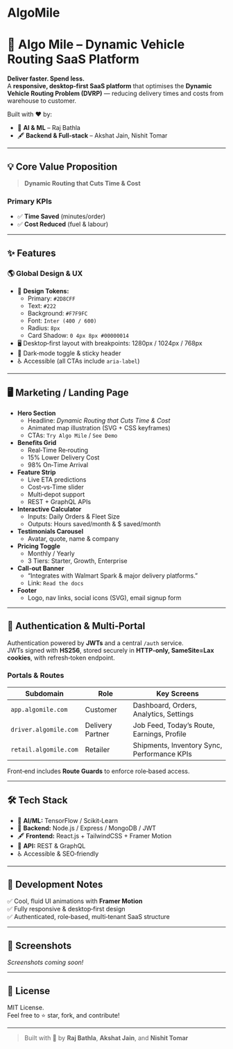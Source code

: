 # AlgoMile
# 🚀 Algo Mile – Dynamic Vehicle Routing SaaS Platform

**Deliver faster. Spend less.**  
A **responsive, desktop‑first SaaS platform** that optimises the **Dynamic Vehicle Routing Problem (DVRP)** — reducing delivery times and costs from warehouse to customer.

Built with ❤️ by:
- 🧠 **AI & ML** – Raj Bathla
- 🖋️ **Backend & Full‑stack** – Akshat Jain, Nishit Tomar

---

## 💡 Core Value Proposition

> **Dynamic Routing that Cuts Time & Cost**

### Primary KPIs
- ✅ **Time Saved** (minutes/order)
- ✅ **Cost Reduced** (fuel & labour)

---

## ✨ Features

### 🌎 Global Design & UX
- 🎨 **Design Tokens:**
  - Primary: `#2D8CFF`
  - Text: `#222`
  - Background: `#F7F9FC`
  - Font: `Inter (400 / 600)`
  - Radius: `8px`
  - Card Shadow: `0 4px 8px #00000014`
- 🖥️ Desktop‑first layout with breakpoints: 1280px / 1024px / 768px
- 🌙 Dark‑mode toggle & sticky header
- ♿ Accessible (all CTAs include `aria-label`)

---

## 🖥️ Marketing / Landing Page

- **Hero Section**
  - Headline: *Dynamic Routing that Cuts Time & Cost*
  - Animated map illustration (SVG + CSS keyframes)
  - CTAs: `Try Algo Mile` / `See Demo`
- **Benefits Grid**
  - Real‑Time Re‑routing
  - 15% Lower Delivery Cost
  - 98% On‑Time Arrival
- **Feature Strip**
  - Live ETA predictions
  - Cost‑vs‑Time slider
  - Multi‑depot support
  - REST + GraphQL APIs
- **Interactive Calculator**
  - Inputs: Daily Orders & Fleet Size
  - Outputs: Hours saved/month & $ saved/month
- **Testimonials Carousel**
  - Avatar, quote, name & company
- **Pricing Toggle**
  - Monthly / Yearly
  - 3 Tiers: Starter, Growth, Enterprise
- **Call‑out Banner**
  - “Integrates with Walmart Spark & major delivery platforms.”
  - Link: `Read the docs`
- **Footer**
  - Logo, nav links, social icons (SVG), email signup form

---

## 🔐 Authentication & Multi‑Portal

Authentication powered by **JWTs** and a central `/auth` service.  
JWTs signed with **HS256**, stored securely in **HTTP‑only, SameSite=Lax cookies**, with refresh‑token endpoint.

### Portals & Routes
| Subdomain                  | Role               | Key Screens                                      |
|----------------------------|--------------------|--------------------------------------------------|
| `app.algomile.com`         | Customer           | Dashboard, Orders, Analytics, Settings          |
| `driver.algomile.com`      | Delivery Partner   | Job Feed, Today’s Route, Earnings, Profile      |
| `retail.algomile.com`      | Retailer           | Shipments, Inventory Sync, Performance KPIs     |

Front‑end includes **Route Guards** to enforce role‑based access.

---

## 🛠️ Tech Stack

- 🧠 **AI/ML:** TensorFlow / Scikit‑Learn
- 🔗 **Backend:** Node.js / Express / MongoDB / JWT
- 🖋️ **Frontend:** React.js + TailwindCSS + Framer Motion
- 🔀 **API:** REST & GraphQL
- ♿ Accessible & SEO‑friendly

---

## 🌟 Development Notes

✅ Cool, fluid UI animations with **Framer Motion**  
✅ Fully responsive & desktop‑first design  
✅ Authenticated, role‑based, multi‑tenant SaaS structure

---

## 📸 Screenshots

_Screenshots coming soon!_

---

## 📄 License

MIT License.  
Feel free to ⭐ star, fork, and contribute!

---

> Built with 🤝 by **Raj Bathla**, **Akshat Jain**, and **Nishit Tomar**
